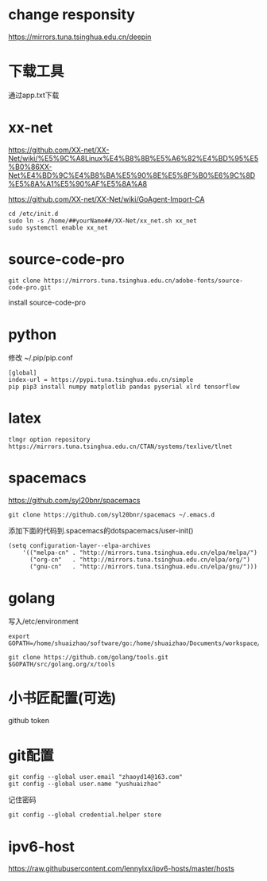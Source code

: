 # change responsity

<https://mirrors.tuna.tsinghua.edu.cn/deepin>

# 下载工具

通过app.txt下载

# xx-net

<https://github.com/XX-net/XX-Net/wiki/%E5%9C%A8Linux%E4%B8%8B%E5%A6%82%E4%BD%95%E5%B0%86XX-Net%E4%BD%9C%E4%B8%BA%E5%90%8E%E5%8F%B0%E6%9C%8D%E5%8A%A1%E5%90%AF%E5%8A%A8>

<https://github.com/XX-net/XX-Net/wiki/GoAgent-Import-CA>

```
cd /etc/init.d
sudo ln -s /home/##yourName##/XX-Net/xx_net.sh xx_net
sudo systemctl enable xx_net
```

# source-code-pro

```
git clone https://mirrors.tuna.tsinghua.edu.cn/adobe-fonts/source-code-pro.git
```

install source-code-pro

# python

修改 ~/.pip/pip.conf

```
[global]
index-url = https://pypi.tuna.tsinghua.edu.cn/simple
pip pip3 install numpy matplotlib pandas pyserial xlrd tensorflow
```

# latex

```
tlmgr option repository https://mirrors.tuna.tsinghua.edu.cn/CTAN/systems/texlive/tlnet
```

# spacemacs

<https://github.com/syl20bnr/spacemacs>

```
git clone https://github.com/syl20bnr/spacemacs ~/.emacs.d
```

添加下面的代码到.spacemacs的dotspacemacs/user-init()


```
(setq configuration-layer--elpa-archives
    '(("melpa-cn" . "http://mirrors.tuna.tsinghua.edu.cn/elpa/melpa/")
      ("org-cn"   . "http://mirrors.tuna.tsinghua.edu.cn/elpa/org/")
      ("gnu-cn"   . "http://mirrors.tuna.tsinghua.edu.cn/elpa/gnu/")))
```

# golang

写入/etc/environment

```
export GOPATH=/home/shuaizhao/software/go:/home/shuaizhao/Documents/workspace/go
```

```
git clone https://github.com/golang/tools.git $GOPATH/src/golang.org/x/tools
```

# 小书匠配置(可选)

github token

# git配置

```
git config --global user.email "zhaoyd14@163.com"
git config --global user.name "yushuaizhao"
```

记住密码

```
git config --global credential.helper store
```

# ipv6-host

<https://raw.githubusercontent.com/lennylxx/ipv6-hosts/master/hosts>